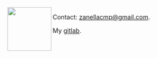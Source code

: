 <img align="left" width="100" height="100" src="https://clipartstation.com/wp-content/uploads/2018/09/alice-in-wonderland-black-and-white-clipart-1.jpg">

Contact: zanellacmp@gmail.com. 

My [gitlab](https://gitlab.com/andrefz).
